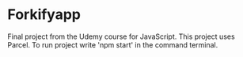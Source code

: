 # Forkifyapp
Final project from the Udemy course for JavaScript. 
This project  uses Parcel.
To run project write 'npm start' in the command terminal.

